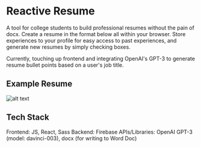 # Reactive Resume

A tool for college students to build professional resumes without the pain of docx. Create a resume in the format below all within your browser. Store experiences to your profile for easy access to past experiences, and generate new resumes by simply checking boxes.

Currently, touching up frontend and integrating OpenAI's GPT-3 to generate resume bullet points based on a user's job title.

## Example Resume
![alt text](https://github.com/[[emfastic]/[reactive-resume]/blob/[development]/src/assets/business-resume.png]?raw=true)

## Tech Stack
Frontend: JS, React, Sass
Backend: Firebase
APIs/Libraries: OpenAI GPT-3 (model: davinci-003), docx (for writing to Word Doc)
